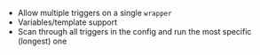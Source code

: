 - Allow multiple triggers on a single `wrapper`
- Variables/template support
- Scan through all triggers in the config and run the most specific (longest) one